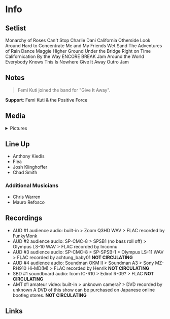 # Info

## Setlist

Monarchy of Roses
Can't Stop
Charlie
Dani California
Otherside
Look Around
Hard to Concentrate
Me and My Friends
Wet Sand
The Adventures of Rain Dance Maggie
Higher Ground
Under the Bridge
Right on Time
Californication
By the Way
ENCORE BREAK
Jam
Around the World
Everybody Knows This Is Nowhere
Give It Away
Outro Jam

## Notes

> Femi Kuti joined the band for "Give It Away".

**Support**: Femi Kuti & the Positive Force

## Media 

<details>
  <summary>Pictures</summary>
  <!--<img alt="Setlist" title="Setlist" src="_.jpg" height="200" />
  <img alt="Flyer" title="Flyer" src="_.jpg" height="200" />-->
</details>

## Line Up

* Anthony Kiedis
* Flea
* Josh Klinghoffer
* Chad Smith

### Additional Musicians

* Chris Warren  
* Mauro Refosco

## Recordings

* AUD #1 audience audio: built-in > Zoom Q3HD WAV > FLAC recorded by FunkyMonk  
* AUD #2 audience audio: SP-CMC-8 > SPSB1 (no bass roll off) > Olympus LS-10 WAV > FLAC recorded by Inconnu  
* AUD #3 audience audio: SP-CMC-8 > SP-SPSB-1 > Olympus LS-11 WAV > FLAC recorded by achtung_baby01 **NOT CIRCULATING**
* AUD #4 audience audio: Soundman OKM II > Soundman A3 > Sony MZ-RH910 Hi-MD(M) > FLAC recorded by Henrik **NOT CIRCULATING**
* SBD #1 soundboard audio: Icom IC-R10 > Edirol R-09? > FLAC **NOT CIRCULATING**   
* AMT #1 amateur video: built-in > unknown camera? > DVD recorded by unknown A DVD of this show can be purchased on Japanese online bootleg stores. **NOT CIRCULATING**

## Links